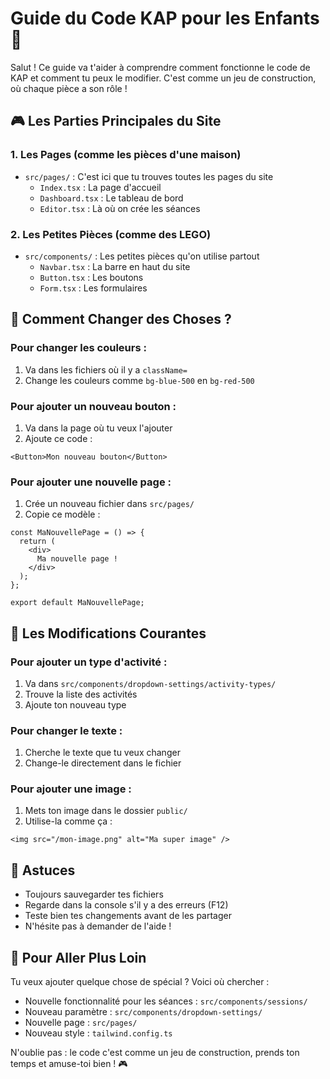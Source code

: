 
# Guide du Code KAP pour les Enfants 🚀

Salut ! Ce guide va t'aider à comprendre comment fonctionne le code de KAP et comment tu peux le modifier. C'est comme un jeu de construction, où chaque pièce a son rôle !

## 🎮 Les Parties Principales du Site

### 1. Les Pages (comme les pièces d'une maison)
- `src/pages/` : C'est ici que tu trouves toutes les pages du site
  - `Index.tsx` : La page d'accueil
  - `Dashboard.tsx` : Le tableau de bord
  - `Editor.tsx` : Là où on crée les séances

### 2. Les Petites Pièces (comme des LEGO)
- `src/components/` : Les petites pièces qu'on utilise partout
  - `Navbar.tsx` : La barre en haut du site
  - `Button.tsx` : Les boutons
  - `Form.tsx` : Les formulaires

## 🎨 Comment Changer des Choses ?

### Pour changer les couleurs :
1. Va dans les fichiers où il y a `className=`
2. Change les couleurs comme `bg-blue-500` en `bg-red-500`

### Pour ajouter un nouveau bouton :
1. Va dans la page où tu veux l'ajouter
2. Ajoute ce code :
```tsx
<Button>Mon nouveau bouton</Button>
```

### Pour ajouter une nouvelle page :
1. Crée un nouveau fichier dans `src/pages/`
2. Copie ce modèle :
```tsx
const MaNouvellePage = () => {
  return (
    <div>
      Ma nouvelle page !
    </div>
  );
};

export default MaNouvellePage;
```

## 🔧 Les Modifications Courantes

### Pour ajouter un type d'activité :
1. Va dans `src/components/dropdown-settings/activity-types/`
2. Trouve la liste des activités
3. Ajoute ton nouveau type

### Pour changer le texte :
1. Cherche le texte que tu veux changer
2. Change-le directement dans le fichier

### Pour ajouter une image :
1. Mets ton image dans le dossier `public/`
2. Utilise-la comme ça :
```tsx
<img src="/mon-image.png" alt="Ma super image" />
```

## 🎯 Astuces

- Toujours sauvegarder tes fichiers
- Regarde dans la console s'il y a des erreurs (F12)
- Teste bien tes changements avant de les partager
- N'hésite pas à demander de l'aide !

## 🌟 Pour Aller Plus Loin

Tu veux ajouter quelque chose de spécial ? Voici où chercher :

- Nouvelle fonctionnalité pour les séances : `src/components/sessions/`
- Nouveau paramètre : `src/components/dropdown-settings/`
- Nouvelle page : `src/pages/`
- Nouveau style : `tailwind.config.ts`

N'oublie pas : le code c'est comme un jeu de construction, prends ton temps et amuse-toi bien ! 🎮
